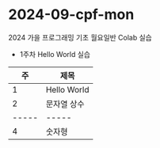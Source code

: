 # 2024-09-cpf-mon
2024 가을 프로그래밍 기초 월요일반 Colab 실습

* 1주차 Hello World 실습

| 주 | 제목 |
|-----|-----|
| 1 | Hello World |
| 2 | 문자열 상수 |
|-----|-----|
| 4 | 숫자형 |
